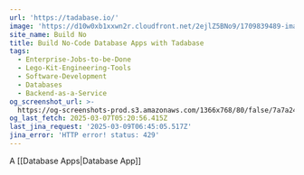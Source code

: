 ```yaml
---
url: 'https://tadabase.io/'
image: 'https://d10w0xb1xxwn2r.cloudfront.net/2ejlZ5BNo9/1709839489-images.png'
site_name: Build No
title: Build No-Code Database Apps with Tadabase
tags:
  - Enterprise-Jobs-to-be-Done
  - Lego-Kit-Engineering-Tools
  - Software-Development
  - Databases
  - Backend-as-a-Service
og_screenshot_url: >-
  https://og-screenshots-prod.s3.amazonaws.com/1366x768/80/false/7a7a248f180ba754f47f3466eef9506c1fa59598a8fcc67ffebbe8ab14b17456.jpeg
og_last_fetch: 2025-03-07T05:20:56.415Z
last_jina_request: '2025-03-09T06:45:05.517Z'
jina_error: 'HTTP error! status: 429'
---
```

A [[Database Apps|Database App]]

